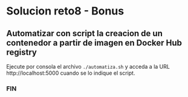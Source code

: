 # Solucion reto8 - Bonus

## Automatizar con script la creacion de un contenedor a partir de imagen en Docker Hub registry

Ejecute por consola el archivo `./automatiza.sh` y acceda a la URL http://localhost:5000 cuando se lo indique el script.

### FIN

